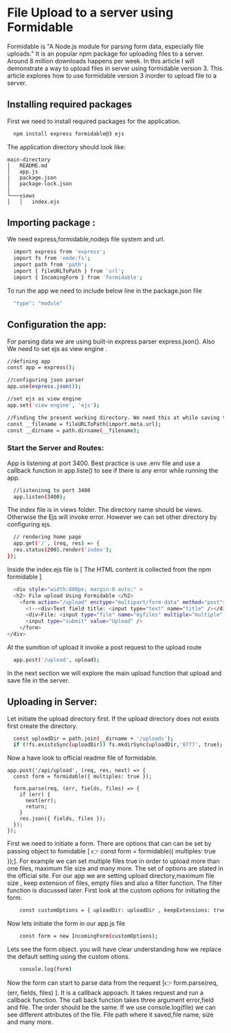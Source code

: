 # File Upload to a server using Formidable

Formidable is "A Node.js module for parsing form data, especially file uploads."
It is an popular npm package for uploading files to a server. Around 8 million downloads happens per week. In this article I will demonstrate a way to upload files in server using formidable version 3. 
This article explores how to use formidable version 3 inorder to upload file to a server.


## Installing required packages

First we need to install required packages for the application.

```bash
  npm install express formidable@3 ejs 

```
The application directory should look like: 

```
main-directory
│   README.md
│   app.js  
|   package.json
│   package-lock.json
|   
└───views
│   │   index.ejs

```



    
## Importing package :

We need express,formidable,nodejs file system and url. 

```bash
  import express from 'express';
  import fs from 'node:fs';
  import path from 'path';
  import { fileURLToPath } from 'url';
  import { IncomingForm } from 'formidable';

```
To run the app we need to include below line in the package.json file

```bash
  "type": "module"

```

## Configuration the app:

For parsing data we are using built-in express parser express.json(). Also We need to set ejs as view engine .

``` bash
//defining app 
const app = express();

//configuring json parser 
app.use(express.json());

//set ejs as view engine 
app.set('view engine', 'ejs');

//Finding the present working directory. We need this at while saving the file in server. 
const __filename = fileURLToPath(import.meta.url);
const __dirname = path.dirname(__filename);
```

### Start the Server and Routes: 
App is listening at port 3400. Best practice is use .env file and use a callback function in app.liste() to see if there is any error while running the app.
```bash
  //listeninng to port 3400
  app.listen(3400);

```
The index file is in views folder. The directory name should be views. Otherwise the Ejs will invoke error. However we can set other directory by configuring ejs. 
```bash
  // rendering home page
  app.get('/', (req, res) => {
  res.status(200).render('index');
});

```

Inside the index.ejs file is [ The HTML content is collected from the npm formidable ]

```bash
  <div style="width:800px; margin:0 auto;" >
  <h2> File upload Using Formidable </h2>
    <form action="/upload" enctype="multipart/form-data" method="post">
      <!--<div>Text field title: <input type="text" name="title" /></div> --> 
      <div>File: <input type="file" name="myfiles" multiple="multiple" /></div>
      <input type="submit" value="Upload" />
    </form>
</div>

```

At the sumition of upload it invoke a post request to the upload route

```bash
  app.post('/upload', upload);

```
In the next section we will explore the main upload function that upload and save file in the server.






## Uploading in Server: 

Let initiate the upload directory first. If the upload directory does not exists first create the directory.

```bash
  const uploadDir = path.join(__dirname + '/uploads');
  if (!fs.existsSync(uploadDir)) fs.mkdirSync(uploadDir,'0777', true);

```
Now a have look to official readme file of formidable. 
```
app.post('/api/upload', (req, res, next) => {
  const form = formidable({ multiples: true });

  form.parse(req, (err, fields, files) => {
    if (err) {
      next(err);
      return;
    }
    res.json({ fields, files });
  });
});

```

First we need to initiate a form. There are options that can can be set by passing object to fomidable [ 👉️ const form = formidable({ multiples: true });]. For example we can set multiple files true in order to upload more than one files, maximum file size and many more. The set of options are stated in the official site.
For our app we are setting upload directory,maximum file size , keep extension of files, empty files and also a filter function. The filter function is discussed later. First look at the custom options for initiating the form. 

```bash
    const customOptions = { uploadDir: uploadDir , keepExtensions: true, allowEmptyFiles: false, maxFileSize: 5 * 1024 * 1024 * 1024, multiples: true ,filter: filterFunction };
```

Now lets initiate the form in our app.js file 

```bash
    const form = new IncomingForm(customOptions);

```

Lets see the form object. you will have clear understanding how we replace the default setting using the custom otions.

```bash
    console.log(form)
```

Now the form can start to parse data from the request [👉️ form.parse(req, (err, fields, files) ]. It is a callback appoach. It takes request and run a callback function. The call back function takes three argument error,field and file. The order should be the same. If we use console.log(file) we can see different attributes of the file. File path where it saved,file name, size and many more.  

